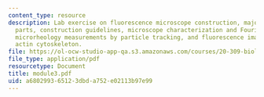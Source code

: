 ```yaml
---
content_type: resource
description: Lab exercise on fluorescence microscope construction, major microscope
  parts, construction guidelines, microscope characterization and Fourier-plane imaging,
  microrheology measurements by particle tracking, and fluorescence imaging of the
  actin cytoskeleton.
file: https://ol-ocw-studio-app-qa.s3.amazonaws.com/courses/20-309-biological-engineering-ii-instrumentation-and-measurement-fall-2006/a680299365123dbda752e02113b97e99_module3.pdf
file_type: application/pdf
resourcetype: Document
title: module3.pdf
uid: a6802993-6512-3dbd-a752-e02113b97e99
---
```

